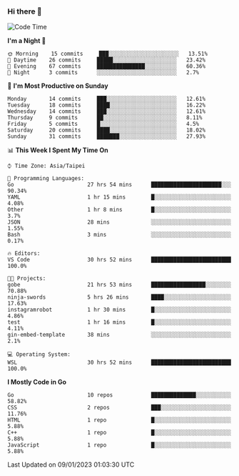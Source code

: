 ### Hi there 👋

<!--START_SECTION:waka-->
![Code Time](http://img.shields.io/badge/Code%20Time-732%20hrs%2051%20mins-blue)

**I'm a Night 🦉** 

```text
🌞 Morning    15 commits     ███░░░░░░░░░░░░░░░░░░░░░░   13.51% 
🌆 Daytime    26 commits     █████░░░░░░░░░░░░░░░░░░░░   23.42% 
🌃 Evening    67 commits     ███████████████░░░░░░░░░░   60.36% 
🌙 Night      3 commits      ░░░░░░░░░░░░░░░░░░░░░░░░░   2.7%

```
📅 **I'm Most Productive on Sunday** 

```text
Monday       14 commits     ███░░░░░░░░░░░░░░░░░░░░░░   12.61% 
Tuesday      18 commits     ████░░░░░░░░░░░░░░░░░░░░░   16.22% 
Wednesday    14 commits     ███░░░░░░░░░░░░░░░░░░░░░░   12.61% 
Thursday     9 commits      ██░░░░░░░░░░░░░░░░░░░░░░░   8.11% 
Friday       5 commits      █░░░░░░░░░░░░░░░░░░░░░░░░   4.5% 
Saturday     20 commits     ████░░░░░░░░░░░░░░░░░░░░░   18.02% 
Sunday       31 commits     ███████░░░░░░░░░░░░░░░░░░   27.93%

```


📊 **This Week I Spent My Time On** 

```text
⌚︎ Time Zone: Asia/Taipei

💬 Programming Languages: 
Go                       27 hrs 54 mins      ██████████████████████░░░   90.34% 
YAML                     1 hr 15 mins        █░░░░░░░░░░░░░░░░░░░░░░░░   4.08% 
Other                    1 hr 8 mins         █░░░░░░░░░░░░░░░░░░░░░░░░   3.7% 
JSON                     28 mins             ░░░░░░░░░░░░░░░░░░░░░░░░░   1.55% 
Bash                     3 mins              ░░░░░░░░░░░░░░░░░░░░░░░░░   0.17%

🔥 Editors: 
VS Code                  30 hrs 52 mins      █████████████████████████   100.0%

🐱‍💻 Projects: 
gobe                     21 hrs 53 mins      █████████████████░░░░░░░░   70.88% 
ninja-swords             5 hrs 26 mins       ████░░░░░░░░░░░░░░░░░░░░░   17.63% 
instagramrobot           1 hr 30 mins        █░░░░░░░░░░░░░░░░░░░░░░░░   4.86% 
test                     1 hr 16 mins        █░░░░░░░░░░░░░░░░░░░░░░░░   4.11% 
gin-embed-template       38 mins             ░░░░░░░░░░░░░░░░░░░░░░░░░   2.1%

💻 Operating System: 
WSL                      30 hrs 52 mins      █████████████████████████   100.0%

```

**I Mostly Code in Go** 

```text
Go                       10 repos            ██████████████░░░░░░░░░░░   58.82% 
CSS                      2 repos             ███░░░░░░░░░░░░░░░░░░░░░░   11.76% 
HTML                     1 repo              █░░░░░░░░░░░░░░░░░░░░░░░░   5.88% 
C++                      1 repo              █░░░░░░░░░░░░░░░░░░░░░░░░   5.88% 
JavaScript               1 repo              █░░░░░░░░░░░░░░░░░░░░░░░░   5.88%

```



 Last Updated on 09/01/2023 01:03:30 UTC
<!--END_SECTION:waka-->

<!--
**omegaatt36/omegaatt36** is a ✨ _special_ ✨ repository because its `README.md` (this file) appears on your GitHub profile.

Here are some ideas to get you started:

- 🔭 I’m currently working on ...
- 🌱 I’m currently learning ...
- 👯 I’m looking to collaborate on ...
- 🤔 I’m looking for help with ...
- 💬 Ask me about ...
- 📫 How to reach me: ...
- 😄 Pronouns: ...
- ⚡ Fun fact: ...
-->
